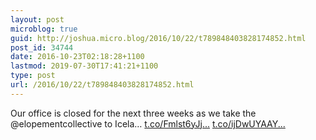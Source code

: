 ```yaml
---
layout: post
microblog: true
guid: http://joshua.micro.blog/2016/10/22/t789848403828174852.html
post_id: 34744
date: 2016-10-23T02:18:28+1100
lastmod: 2019-07-30T17:41:21+1100
type: post
url: /2016/10/22/t789848403828174852.html
---
```

Our office is closed for the next three weeks as we take the @elopementcollective to Icela… [t.co/Fmlst6yJj...](https://t.co/Fmlst6yJjZ) [t.co/ijDwUYAAY...](https://t.co/ijDwUYAAYp)
